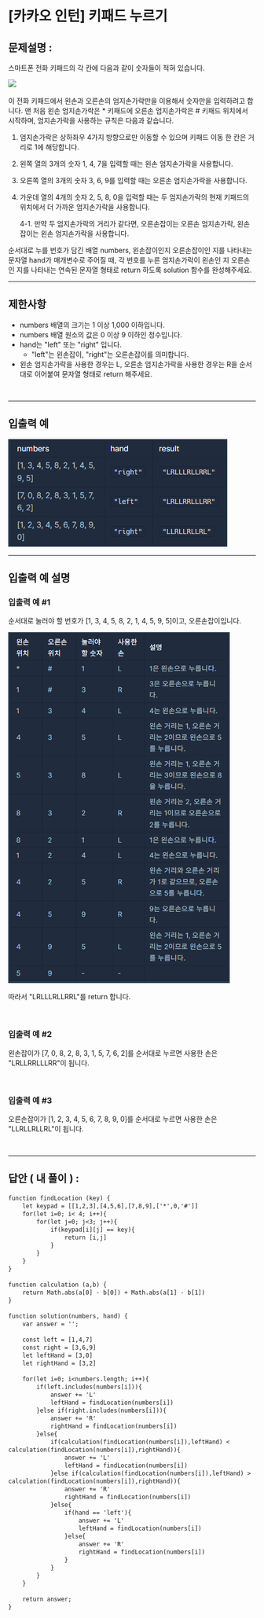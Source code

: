 # [카카오 인턴] 키패드 누르기

## 문제설명 :

스마트폰 전화 키패드의 각 칸에 다음과 같이 숫자들이 적혀 있습니다.

<img src ='https://grepp-programmers.s3.ap-northeast-2.amazonaws.com/files/production/4b69a271-5f4a-4bf4-9ebf-6ebed5a02d8d/kakao_phone1.png'>

이 전화 키패드에서 왼손과 오른손의 엄지손가락만을 이용해서 숫자만을 입력하려고 합니다.
맨 처음 왼손 엄지손가락은 \* 키패드에 오른손 엄지손가락은 # 키패드 위치에서 시작하며, 엄지손가락을 사용하는 규칙은 다음과 같습니다.

1. 엄지손가락은 상하좌우 4가지 방향으로만 이동할 수 있으며 키패드 이동 한 칸은 거리로 1에 해당합니다.
2. 왼쪽 열의 3개의 숫자 1, 4, 7을 입력할 때는 왼손 엄지손가락을 사용합니다.
3. 오른쪽 열의 3개의 숫자 3, 6, 9를 입력할 때는 오른손 엄지손가락을 사용합니다.
4. 가운데 열의 4개의 숫자 2, 5, 8, 0을 입력할 때는 두 엄지손가락의 현재 키패드의 위치에서 더 가까운 엄지손가락을 사용합니다.

   4-1. 만약 두 엄지손가락의 거리가 같다면, 오른손잡이는 오른손 엄지손가락, 왼손잡이는 왼손 엄지손가락을 사용합니다.

순서대로 누를 번호가 담긴 배열 numbers, 왼손잡이인지 오른손잡이인 지를 나타내는 문자열 hand가 매개변수로 주어질 때, 각 번호를 누른 엄지손가락이 왼손인 지 오른손인 지를 나타내는 연속된 문자열 형태로 return 하도록 solution 함수를 완성해주세요.

---

## 제한사항

- numbers 배열의 크기는 1 이상 1,000 이하입니다.
- numbers 배열 원소의 값은 0 이상 9 이하인 정수입니다.
- hand는 "left" 또는 "right" 입니다.
  - "left"는 왼손잡이, "right"는 오른손잡이를 의미합니다.
- 왼손 엄지손가락을 사용한 경우는 L, 오른손 엄지손가락을 사용한 경우는 R을 순서대로 이어붙여 문자열 형태로 return 해주세요.

<br/>

---

## 입출력 예

<img src ='[카카오 인턴] 키패드 누르기1.png'>

<br/>

---

## 입출력 예 설명

### 입출력 예 #1

순서대로 눌러야 할 번호가 [1, 3, 4, 5, 8, 2, 1, 4, 5, 9, 5]이고, 오른손잡이입니다.

<img src ='[카카오 인턴] 키패드 누르기2.png'>

따라서 "LRLLLRLLRRL"를 return 합니다.

<br/>

### 입출력 예 #2

왼손잡이가 [7, 0, 8, 2, 8, 3, 1, 5, 7, 6, 2]를 순서대로 누르면 사용한 손은 "LRLLRRLLLRR"이 됩니다.

<br/>

### 입출력 예 #3

오른손잡이가 [1, 2, 3, 4, 5, 6, 7, 8, 9, 0]를 순서대로 누르면 사용한 손은 "LLRLLRLLRL"이 됩니다.

<br/>

---

## 답안 ( 내 풀이 ) :

```
function findLocation (key) {
    let keypad = [[1,2,3],[4,5,6],[7,8,9],['*',0,'#']]
    for(let i=0; i< 4; i++){
        for(let j=0; j<3; j++){
            if(keypad[i][j] == key){
                return [i,j]
            }
        }
    }
}

function calculation (a,b) {
    return Math.abs(a[0] - b[0]) + Math.abs(a[1] - b[1])
}

function solution(numbers, hand) {
    var answer = '';

    const left = [1,4,7]
    const right = [3,6,9]
    let leftHand = [3,0]
    let rightHand = [3,2]

    for(let i=0; i<numbers.length; i++){
        if(left.includes(numbers[i])){
            answer += 'L'
            leftHand = findLocation(numbers[i])
        }else if(right.includes(numbers[i])){
            answer += 'R'
            rightHand = findLocation(numbers[i])
        }else{
            if(calculation(findLocation(numbers[i]),leftHand) < calculation(findLocation(numbers[i]),rightHand)){
                answer += 'L'
                leftHand = findLocation(numbers[i])
            }else if(calculation(findLocation(numbers[i]),leftHand) > calculation(findLocation(numbers[i]),rightHand)){
                answer += 'R'
                rightHand = findLocation(numbers[i])
            }else{
                if(hand == 'left'){
                    answer += 'L'
                    leftHand = findLocation(numbers[i])
                }else{
                    answer += 'R'
                    rightHand = findLocation(numbers[i])
                }
            }
        }
    }

    return answer;
}
```
